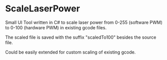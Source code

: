 # ScaleLaserPower
Small UI Tool written in C# to scale laser power from 0-255 (software PWM) to 0-100 (hardware PWM) in existing gcode files.

The scaled file is saved with the suffix "scaledTo100" besides the source file.

Could be easily extended for custom scaling of existing gcode.
